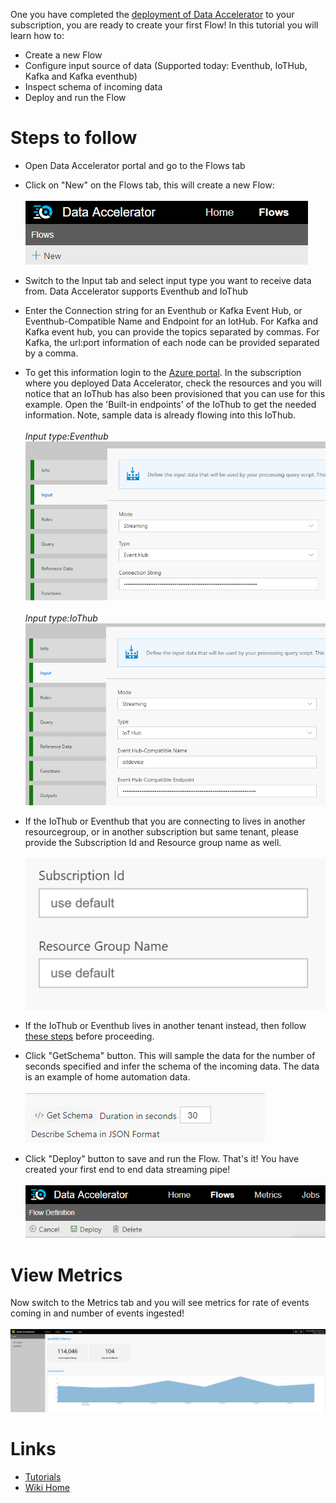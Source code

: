 One you have completed the [deployment of Data Accelerator](https://github.com/Microsoft/data-accelerator/wiki/Cloud-deployment) to your subscription, you are ready to create your first Flow! In this tutorial you will learn how to:
* Create a new Flow
* Configure input source of data (Supported today: Eventhub, IoTHub, Kafka and Kafka eventhub)
* Inspect schema of incoming data
* Deploy and run the Flow

# Steps to follow
* Open Data Accelerator portal and go to the Flows tab

* Click on "New" on the Flows tab, this will create a new Flow:<br /><br />
 ![New Flow](./tutorials/images/Tutorial1-1.png)

* Switch to the Input tab and select input type you want to receive data from. Data Accelerator supports Eventhub and IoThub

* Enter the Connection string for an Eventhub or Kafka Event Hub, or Eventhub-Compatible Name and Endpoint for an IotHub. For Kafka and Kafka event hub, you can provide the topics separated by commas.  For Kafka, the url:port information of each node can be provided separated by a comma.  
* To get this information login to the [Azure portal](https://portal.azure.com). In the subscription where you deployed Data Accelerator, check the resources and you will notice that an IoThub has also been provisioned that you can use for this example. Open the 'Built-in endpoints' of the IoThub to get the needed information. Note, sample data is already flowing into this IoThub. <br /><br />
_Input type:Eventhub_<br/>
 ![Input](./tutorials/images/InputEventhub.PNG)<br /><br />
_Input type:IoThub_<br/>
 ![Input](./tutorials/images/InputIoT.PNG)<br/>

- If the IoThub or Eventhub that you are connecting to lives in another resourcegroup, or in another subscription but same tenant, please provide the Subscription Id and Resource group name as well. <br /><br />
 ![Schema](./tutorials/images/subresource.PNG)<br/>

- If the IoThub or Eventhub lives in another tenant instead, then follow [these steps](https://github.com/Microsoft/data-accelerator/wiki/Use-Input-in-different-tenant) before proceeding.  

* Click "GetSchema" button. This will sample the data for the number of seconds specified and infer the schema of the incoming data. The data is an example of home automation data. <br /><br />
 ![Schema](./tutorials/images/GetSchema.PNG)<br/>

* Click "Deploy" button to save and run the Flow. That's it! You have created your first end to end data streaming pipe!<br /><br />
 ![Deploy](./tutorials/images/Deploy.PNG)<br/>

# View Metrics
Now switch to the Metrics tab and you will see metrics for rate of events coming in and number of events ingested!<br /><br />
 ![Deploy](./tutorials/images/newflowmetrics.PNG)<br/>

# Links
* [Tutorials](Tutorials)
* [Wiki Home](Home) 